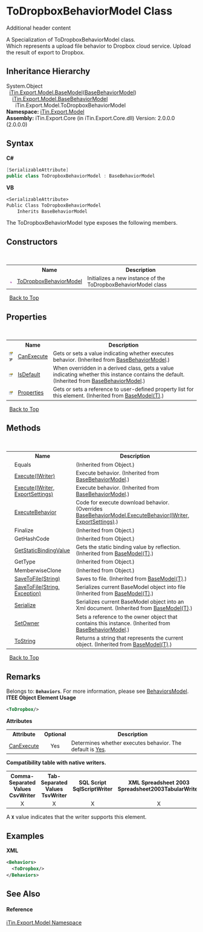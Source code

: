 # ToDropboxBehaviorModel Class
Additional header content 

A Specialization of ToDropboxBehaviorModel class.<br /> Which represents a upload file behavior to Dropbox cloud service. Upload the result of export to Dropbox.


## Inheritance Hierarchy
System.Object<br />&nbsp;&nbsp;<a href="T_iTin_Export_Model_BaseModel_1">iTin.Export.Model.BaseModel</a>(<a href="T_iTin_Export_Model_BaseBehaviorModel">BaseBehaviorModel</a>)<br />&nbsp;&nbsp;&nbsp;&nbsp;<a href="T_iTin_Export_Model_BaseBehaviorModel">iTin.Export.Model.BaseBehaviorModel</a><br />&nbsp;&nbsp;&nbsp;&nbsp;&nbsp;&nbsp;iTin.Export.Model.ToDropboxBehaviorModel<br />
**Namespace:**&nbsp;<a href="N_iTin_Export_Model">iTin.Export.Model</a><br />**Assembly:**&nbsp;iTin.Export.Core (in iTin.Export.Core.dll) Version: 2.0.0.0 (2.0.0.0)

## Syntax

**C#**<br />
``` C#
[SerializableAttribute]
public class ToDropboxBehaviorModel : BaseBehaviorModel
```

**VB**<br />
``` VB
<SerializableAttribute>
Public Class ToDropboxBehaviorModel
	Inherits BaseBehaviorModel
```

The ToDropboxBehaviorModel type exposes the following members.


## Constructors
&nbsp;<table><tr><th></th><th>Name</th><th>Description</th></tr><tr><td>![Public method](media/pubmethod.gif "Public method")</td><td><a href="M_iTin_Export_Model_ToDropboxBehaviorModel__ctor">ToDropboxBehaviorModel</a></td><td>
Initializes a new instance of the ToDropboxBehaviorModel class</td></tr></table>&nbsp;
<a href="#todropboxbehaviormodel-class">Back to Top</a>

## Properties
&nbsp;<table><tr><th></th><th>Name</th><th>Description</th></tr><tr><td>![Public property](media/pubproperty.gif "Public property")![Code example](media/CodeExample.png "Code example")</td><td><a href="P_iTin_Export_Model_BaseBehaviorModel_CanExecute">CanExecute</a></td><td>
Gets or sets a value indicating whether executes behavior.
 (Inherited from <a href="T_iTin_Export_Model_BaseBehaviorModel">BaseBehaviorModel</a>.)</td></tr><tr><td>![Public property](media/pubproperty.gif "Public property")</td><td><a href="P_iTin_Export_Model_BaseBehaviorModel_IsDefault">IsDefault</a></td><td>
When overridden in a derived class, gets a value indicating whether this instance contains the default.
 (Inherited from <a href="T_iTin_Export_Model_BaseBehaviorModel">BaseBehaviorModel</a>.)</td></tr><tr><td>![Public property](media/pubproperty.gif "Public property")</td><td><a href="P_iTin_Export_Model_BaseModel_1_Properties">Properties</a></td><td>
Gets or sets a reference to user-defined property list for this element.
 (Inherited from <a href="T_iTin_Export_Model_BaseModel_1">BaseModel(T)</a>.)</td></tr></table>&nbsp;
<a href="#todropboxbehaviormodel-class">Back to Top</a>

## Methods
&nbsp;<table><tr><th></th><th>Name</th><th>Description</th></tr><tr><td>![Public method](media/pubmethod.gif "Public method")</td><td>Equals</td><td> (Inherited from Object.)</td></tr><tr><td>![Public method](media/pubmethod.gif "Public method")</td><td><a href="M_iTin_Export_Model_BaseBehaviorModel_Execute">Execute(IWriter)</a></td><td>
Execute behavior.
 (Inherited from <a href="T_iTin_Export_Model_BaseBehaviorModel">BaseBehaviorModel</a>.)</td></tr><tr><td>![Public method](media/pubmethod.gif "Public method")</td><td><a href="M_iTin_Export_Model_BaseBehaviorModel_Execute_1">Execute(IWriter, ExportSettings)</a></td><td>
Execute behavior.
 (Inherited from <a href="T_iTin_Export_Model_BaseBehaviorModel">BaseBehaviorModel</a>.)</td></tr><tr><td>![Protected method](media/protmethod.gif "Protected method")</td><td><a href="M_iTin_Export_Model_ToDropboxBehaviorModel_ExecuteBehavior">ExecuteBehavior</a></td><td>
Code for execute download behavior.
 (Overrides <a href="M_iTin_Export_Model_BaseBehaviorModel_ExecuteBehavior">BaseBehaviorModel.ExecuteBehavior(IWriter, ExportSettings)</a>.)</td></tr><tr><td>![Protected method](media/protmethod.gif "Protected method")</td><td>Finalize</td><td> (Inherited from Object.)</td></tr><tr><td>![Public method](media/pubmethod.gif "Public method")</td><td>GetHashCode</td><td> (Inherited from Object.)</td></tr><tr><td>![Protected method](media/protmethod.gif "Protected method")</td><td><a href="M_iTin_Export_Model_BaseModel_1_GetStaticBindingValue">GetStaticBindingValue</a></td><td>
Gets the static binding value by reflection.
 (Inherited from <a href="T_iTin_Export_Model_BaseModel_1">BaseModel(T)</a>.)</td></tr><tr><td>![Public method](media/pubmethod.gif "Public method")</td><td>GetType</td><td> (Inherited from Object.)</td></tr><tr><td>![Protected method](media/protmethod.gif "Protected method")</td><td>MemberwiseClone</td><td> (Inherited from Object.)</td></tr><tr><td>![Public method](media/pubmethod.gif "Public method")</td><td><a href="M_iTin_Export_Model_BaseModel_1_SaveToFile">SaveToFile(String)</a></td><td>
Saves to file.
 (Inherited from <a href="T_iTin_Export_Model_BaseModel_1">BaseModel(T)</a>.)</td></tr><tr><td>![Public method](media/pubmethod.gif "Public method")</td><td><a href="M_iTin_Export_Model_BaseModel_1_SaveToFile_1">SaveToFile(String, Exception)</a></td><td>
Serializes current BaseModel object into file
 (Inherited from <a href="T_iTin_Export_Model_BaseModel_1">BaseModel(T)</a>.)</td></tr><tr><td>![Public method](media/pubmethod.gif "Public method")</td><td><a href="M_iTin_Export_Model_BaseModel_1_Serialize">Serialize</a></td><td>
Serializes current BaseModel object into an Xml document.
 (Inherited from <a href="T_iTin_Export_Model_BaseModel_1">BaseModel(T)</a>.)</td></tr><tr><td>![Public method](media/pubmethod.gif "Public method")</td><td><a href="M_iTin_Export_Model_BaseBehaviorModel_SetOwner">SetOwner</a></td><td>
Sets a reference to the owner object that contains this instance.
 (Inherited from <a href="T_iTin_Export_Model_BaseBehaviorModel">BaseBehaviorModel</a>.)</td></tr><tr><td>![Public method](media/pubmethod.gif "Public method")</td><td><a href="M_iTin_Export_Model_BaseModel_1_ToString">ToString</a></td><td>
Returns a string that represents the current object.
 (Inherited from <a href="T_iTin_Export_Model_BaseModel_1">BaseModel(T)</a>.)</td></tr></table>&nbsp;
<a href="#todropboxbehaviormodel-class">Back to Top</a>

## Remarks

Belongs to: <strong>`Behaviors`</strong>. For more information, please see <a href="T_iTin_Export_Model_BehaviorsModel">BehaviorsModel</a>.<br />
**ITEE Object Element Usage**<br />
``` XML
<ToDropbox/>
```


<strong>Attributes</strong><table><tr><th>Attribute</th><th>Optional</th><th>Description</th></tr><tr><td><a href="P_iTin_Export_Model_BaseBehaviorModel_CanExecute">CanExecute</a></td><td align="center">Yes</td><td>Determines whether executes behavior. The default is <a href="T_iTin_Export_Model_YesNo">Yes</a>.</td></tr></table><strong>Compatibility table with native writers.</strong><table><tr><th>Comma-Separated Values<br />CsvWriter</th><th>Tab-Separated Values<br />TsvWriter</th><th>SQL Script<br />SqlScriptWriter</th><th>XML Spreadsheet 2003<br />Spreadsheet2003TabularWriter</th></tr><tr><td align="center">X</td><td align="center">X</td><td align="center">X</td><td align="center">X</td></tr></table> A <strong>`X`</strong> value indicates that the writer supports this element.


## Examples

**XML**<br />
``` XML
<Behaviors>
  <ToDropbox/>
</Behaviors>
```


## See Also


#### Reference
<a href="N_iTin_Export_Model">iTin.Export.Model Namespace</a><br />